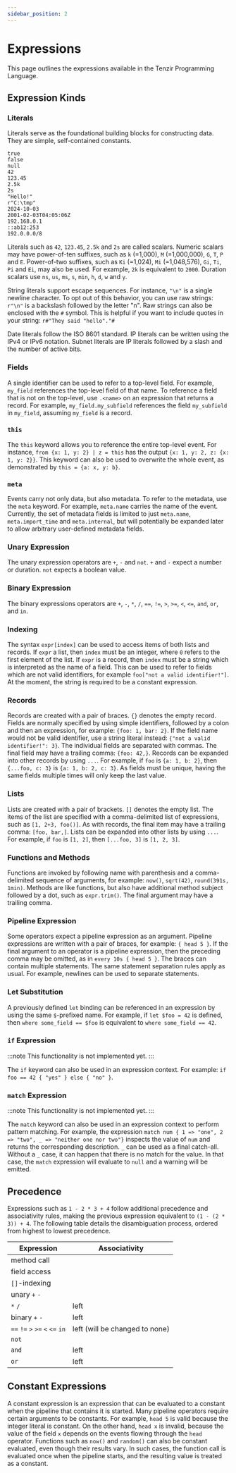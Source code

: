 ```yaml
---
sidebar_position: 2
---
```


# Expressions

This page outlines the expressions available in the Tenzir Programming Language.

## Expression Kinds

### Literals

Literals serve as the foundational building blocks for constructing data. They
are simple, self-contained constants.

```
true
false
null
42
123.45
2.5k
2s
"Hello!"
r"C:\tmp"
2024-10-03
2001-02-03T04:05:06Z
192.168.0.1
::ab12:253
192.0.0.0/8
```

Literals such as `42`, `123.45`, `2.5k` and `2s` are called scalars. Numeric
scalars may have power-of-ten suffixes, such as `k` (=1,000), `M` (=1,000,000),
`G`, `T`, `P` and `E`. Power-of-two suffixes, such as `Ki` (=1,024), `Mi`
(=1,048,576), `Gi`, `Ti`, `Pi` and `Ei`, may also be used. For example, `2k` is
equivalent to `2000`. Duration scalars use `ns`, `us`, `ms`, `s`,
`min`, `h`, `d`, `w` and `y`.

String literals support escape sequences. For instance, `"\n"` is a single
newline character. To opt out of this behavior, you can use raw strings: `r"\n"`
is a backslash followed by the letter "n". Raw strings can also be enclosed with
the `#` symbol. This is helpful if you want to include quotes in your string:
`r#"They said "hello"."#`

Date literals follow the ISO 8601 standard. IP literals can be written using the
IPv4 or IPv6 notation. Subnet literals are IP literals followed by a slash and
the number of active bits.

### Fields

A single identifier can be used to refer to a top-level field. For example,
`my_field` references the top-level field of that name. To reference a field
that is not on the top-level, use `.<name>` on an expression that returns a
record. For example, `my_field.my_subfield` references the field `my_subfield`
in `my_field`, assuming `my_field` is a record.

### `this`

The `this` keyword allows you to reference the entire top-level event. For
instance, `from {x: 1, y: 2} | z = this` has the output
`{x: 1, y: 2, z: {x: 1, y: 2}}`. This keyword can also be used to overwrite the
whole event, as demonstrated by `this = {a: x, y: b}`.

### `meta`

Events carry not only data, but also metadata. To refer to the metadata, use the
`meta` keyword. For example, `meta.name` carries the name of the event.
Currently, the set of metadata fields is limited to just  `meta.name`,
`meta.import_time` and `meta.internal`, but will potentially be expanded later
to allow arbitrary user-defined metadata fields.

### Unary Expression

The unary expression operators are `+`, `-` and `not`. `+` and `-` expect a
number or duration. `not` expects a boolean value.

### Binary Expression

The binary expressions operators are `+`, `-`, `*`, `/`, `==`, `!=`, `>`, `>=`,
`<`, `<=`, `and`, `or`, and `in`.

### Indexing

The syntax `expr[index]` can be used to access items of both lists and records.
If `expr` a list, then `index` must be an integer, where `0` refers to the first
element of the list. If `expr` is a record, then `index` must be a string which
is interpreted as the name of a field. This can be used to refer to fields which
are not valid identifiers, for example `foo["not a valid identifier!"]`. At the
moment, the string is required to be a constant expression.

### Records

Records are created with a pair of braces. `{}` denotes the empty record. Fields
are normally specified  by using simple identifiers, followed by a colon and
then an expression, for example: `{foo: 1, bar: 2}`. If the field name would not
be valid identifier, use a string literal instead:
`{"not a valid identifier!": 3}`. The individual fields are separated with
commas. The final field may have a trailing comma: `{foo: 42,}`. Records can be
expanded into other records by using `...`. For example, if `foo` is
`{a: 1, b: 2}`, then `{...foo, c: 3}` is `{a: 1, b: 2, c: 3}`. As fields must be
unique, having the same fields multiple times will only keep the last value.

### Lists

Lists are created with a pair of brackets. `[]` denotes the empty list. The
items of the list are specified with a comma-delimited list of expressions, such
as `[1, 2+3, foo()]`. As with records, the final item may have a trailing comma:
`[foo, bar,]`. Lists can be expanded into other lists by using `...`. For
example, if `foo` is `[1, 2]`, then `[...foo, 3]` is `[1, 2, 3]`.

### Functions and Methods

Functions are invoked by following name with parenthesis and a comma-delimited
sequence of arguments, for example: `now()`, `sqrt(42)`, `round(391s, 1min)`.
Methods are like functions, but also have additional method subject followed by
a dot, such as `expr.trim()`. The final argument may have a trailing comma.

### Pipeline Expression

Some operators expect a pipeline expression as an argument. Pipeline expressions
are written with a pair of braces, for example: `{ head 5 }`. If the final
argument to an operator is a pipeline expression, then the preceding comma may
be omitted, as in `every 10s { head 5 }`. The braces can contain multiple
statements. The same statement separation rules apply as usual. For example,
newlines can be used to separate statements.

### Let Substitution

A previously defined `let` binding can be referenced in an expression by using
the same `$`-prefixed name. For example, if `let $foo = 42` is defined, then
`where some_field == $foo` is equivalent to `where some_field == 42`.

### `if` Expression

:::note
This functionality is not implemented yet.
:::

The `if` keyword can also be used in an expression context. For example:
`if foo == 42 { "yes" } else { "no" }`.

### `match` Expression

:::note
This functionality is not implemented yet.
:::

The `match` keyword can also be used in an expression context to perform pattern
matching. For example, the expression
`match num { 1 => "one", 2 => "two", _ => "neither one nor two"}` inspects the
value of `num` and returns the corresponding description. `_` can be used as a
final catch-all. Without a `_` case, it can happen that there is no match for
the value. In that case, the `match` expression will evaluate to `null` and a
warning will be emitted.

## Precedence

Expressions such as `1 - 2 * 3 + 4` follow additional precedence and
associativity rules, making the previous expression equivalent to
`(1 - (2 * 3)) + 4`. The following table details the disambiguation process,
ordered from highest to lowest precedence.

Expression | Associativity
-----------|-----
method call |
field access |
`[]`-indexing |
unary `+` `-`  |
`*` `/` | left
binary `+` `-` | left
`==` `!=` `>` `>=` `<` `<=` `in` | left (will be changed to none)
`not` |
`and` | left
`or` | left

## Constant Expressions

A constant expression is an expression that can be evaluated to a constant when
the pipeline that contains it is started. Many pipeline operators require certain
arguments to be constants. For example, `head 5` is valid because the integer
literal is constant. On the other hand, `head x` is invalid, because the value
of the field `x` depends on the events flowing through the `head` operator.
Functions such as `now()` and `random()` can also be constant evaluated, even
though their results vary. In such cases, the function call is evaluated once
when the pipeline starts, and the resulting value is treated as a constant.
